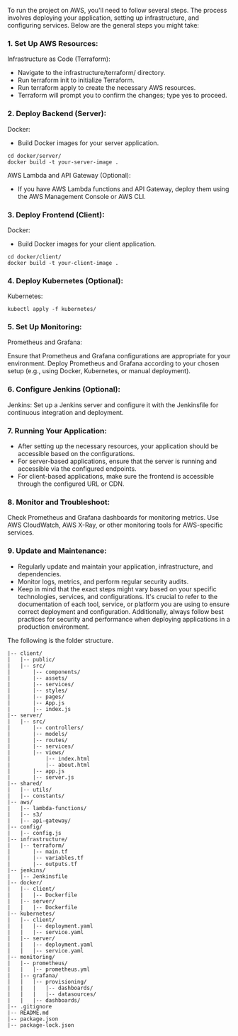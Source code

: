 To run the project on AWS, you'll need to follow several steps. The process involves deploying your application, setting up infrastructure, and configuring services. Below are the general steps you might take:

### 1. Set Up AWS Resources:
Infrastructure as Code (Terraform):

* Navigate to the infrastructure/terraform/ directory.
* Run terraform init to initialize Terraform.
* Run terraform apply to create the necessary AWS resources.
* Terraform will prompt you to confirm the changes; type yes to proceed.

### 2. Deploy Backend (Server):
Docker:

* Build Docker images for your server application.
```
cd docker/server/
docker build -t your-server-image .
```
AWS Lambda and API Gateway (Optional):

* If you have AWS Lambda functions and API Gateway, deploy them using the AWS Management Console or AWS CLI.

### 3. Deploy Frontend (Client):
Docker:

* Build Docker images for your client application.
```
cd docker/client/
docker build -t your-client-image .
```
### 4. Deploy Kubernetes (Optional):
Kubernetes:
```
kubectl apply -f kubernetes/
```
### 5. Set Up Monitoring:
Prometheus and Grafana:

Ensure that Prometheus and Grafana configurations are appropriate for your environment.
Deploy Prometheus and Grafana according to your chosen setup (e.g., using Docker, Kubernetes, or manual deployment).

### 6. Configure Jenkins (Optional):
Jenkins: Set up a Jenkins server and configure it with the Jenkinsfile for continuous integration and deployment.

### 7. Running Your Application:
* After setting up the necessary resources, your application should be accessible based on the configurations.
* For server-based applications, ensure that the server is running and accessible via the configured endpoints.
* For client-based applications, make sure the frontend is accessible through the configured URL or CDN.

### 8. Monitor and Troubleshoot:
Check Prometheus and Grafana dashboards for monitoring metrics.
Use AWS CloudWatch, AWS X-Ray, or other monitoring tools for AWS-specific services.

### 9. Update and Maintenance:
* Regularly update and maintain your application, infrastructure, and dependencies.
* Monitor logs, metrics, and perform regular security audits.
* Keep in mind that the exact steps might vary based on your specific technologies, services, and configurations. It's crucial to refer to the documentation of each tool, service, or platform you are using to ensure correct deployment and configuration. Additionally, always follow best practices for security and performance when deploying applications in a production environment.

The following is the folder structure.
```project-root/
|-- client/
|   |-- public/
|   |-- src/
|       |-- components/
|       |-- assets/
|       |-- services/
|       |-- styles/
|       |-- pages/
|       |-- App.js
|       |-- index.js
|-- server/
|   |-- src/
|       |-- controllers/
|       |-- models/
|       |-- routes/
|       |-- services/
|       |-- views/
|           |-- index.html
|           |-- about.html
|       |-- app.js
|       |-- server.js
|-- shared/
|   |-- utils/
|   |-- constants/
|-- aws/
|   |-- lambda-functions/
|   |-- s3/
|   |-- api-gateway/
|-- config/
|   |-- config.js
|-- infrastructure/
|   |-- terraform/
|       |-- main.tf
|       |-- variables.tf
|       |-- outputs.tf
|-- jenkins/
|   |-- Jenkinsfile
|-- docker/
|   |-- client/
|   |   |-- Dockerfile
|   |-- server/
|   |   |-- Dockerfile
|-- kubernetes/
|   |-- client/
|   |   |-- deployment.yaml
|   |   |-- service.yaml
|   |-- server/
|   |   |-- deployment.yaml
|   |   |-- service.yaml
|-- monitoring/
|   |-- prometheus/
|   |   |-- prometheus.yml
|   |-- grafana/
|   |   |-- provisioning/
|   |   |   |-- dashboards/
|   |   |   |-- datasources/
|   |   |-- dashboards/
|-- .gitignore
|-- README.md
|-- package.json
|-- package-lock.json
```
